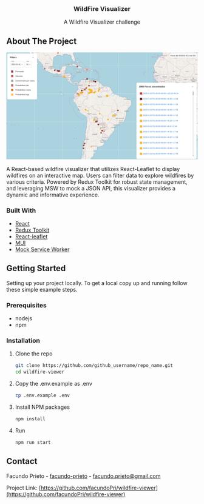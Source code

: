 <!-- PROJECT LOGO -->
<br />
<div align="center">
  <a href="https://github.com/facundoPri/wildfire-viewer">
  </a>

<h3 align="center">WildFire Visualizer</h3>

  <p align="center">
    A Wildfire Visualizer challenge
  </p>
</div>

<!-- ABOUT THE PROJECT -->
## About The Project

![alt text](Readme-Picture1.png)

A React-based wildfire visualizer that utilizes React-Leaflet to display wildfires on an interactive map. Users can filter data to explore wildfires by various criteria. Powered by Redux Toolkit for robust state management, and leveraging MSW to mock a JSON API, this visualizer provides a dynamic and informative experience.



### Built With

* [React](https://es.react.dev/)
* [Redux Toolkit](https://redux-toolkit.js.org/)
* [React-leaflet](https://react-leaflet.js.org/)
* [MUI](https://mui.com/)
* [Mock Service Worker](https://mswjs.io/)



<!-- GETTING STARTED -->
## Getting Started

Setting up your project locally.
To get a local copy up and running follow these simple example steps.

### Prerequisites

* nodejs
* npm

### Installation

1. Clone the repo

   ```sh
   git clone https://github.com/github_username/repo_name.git
   cd wildfire-viewer
   ```

2. Copy the .env.example as .env

   ```sh
   cp .env.example .env
   ```

3. Install NPM packages

   ```sh
   npm install
   ```

4. Run

   ```js
   npm run start
   ```



<!-- CONTACT -->
## Contact

Facundo Prieto - [facundo-prieto](https://www.linkedin.com/in/facundo-prieto/) - <facundo.prieto@gmail.com>

Project Link: [https://github.com/facundoPri/wildfire-viewer](https://github.com/facundoPri/wildfire-viewer)

